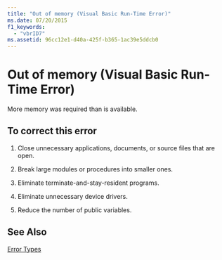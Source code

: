 ```yaml
---
title: "Out of memory (Visual Basic Run-Time Error)"
ms.date: 07/20/2015
f1_keywords: 
  - "vbrID7"
ms.assetid: 96cc12e1-d40a-425f-b365-1ac39e5ddcb0
---
```

# Out of memory (Visual Basic Run-Time Error)
More memory was required than is available.  
  
## To correct this error  
  
1. Close unnecessary applications, documents, or source files that are open.  
  
2. Break large modules or procedures into smaller ones.  
  
3. Eliminate terminate-and-stay-resident programs.  
  
4. Eliminate unnecessary device drivers.  
  
5. Reduce the number of public variables.  
  
## See Also  
 [Error Types](../../visual-basic/programming-guide/language-features/error-types.md)
